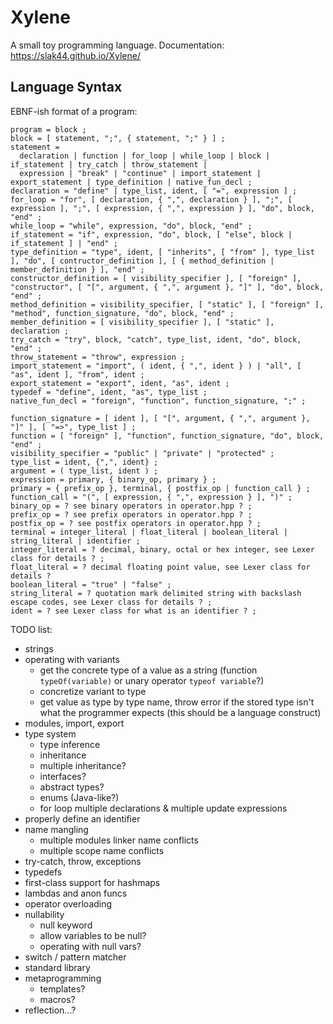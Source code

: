 # Xylene

A small toy programming language.
Documentation: https://slak44.github.io/Xylene/

## Language Syntax

EBNF-ish format of a program:
```
program = block ;
block = [ statement, ";", { statement, ";" } ] ;
statement =
  declaration | function | for_loop | while_loop | block | if_statement | try_catch | throw_statement |
  expression | "break" | "continue" | import_statement | export_statement | type_definition | native_fun_decl ;
declaration = "define" | type_list, ident, [ "=", expression ] ;
for_loop = "for", [ declaration, { ",", declaration } ], ";", [ expression ], ";", [ expression, { ",", expression } ], "do", block, "end" ;
while_loop = "while", expression, "do", block, "end" ;
if_statement = "if", expression, "do", block, [ "else", block | if_statement ] | "end" ;
type_definition = "type", ident, [ "inherits", [ "from" ], type_list ], "do", [ contructor_definition ], [ { method_definition | member_definition } ], "end" ;
constructor_definition = [ visibility_specifier ], [ "foreign" ], "constructor", [ "[", argument, { ",", argument }, "]" ], "do", block, "end" ;
method_definition = visibility_specifier, [ "static" ], [ "foreign" ], "method", function_signature, "do", block, "end" ;
member_definition = [ visibility_specifier ], [ "static" ], declaration ;
try_catch = "try", block, "catch", type_list, ident, "do", block, "end" ;
throw_statement = "throw", expression ;
import_statement = "import", ( ident, { ",", ident } ) | "all", [ "as", ident ], "from", ident ;
export_statement = "export", ident, "as", ident ;
typedef = "define", ident, "as", type_list ;
native_fun_decl = "foreign", "function", function_signature, ";" ;

function_signature = [ ident ], [ "[", argument, { ",", argument }, "]" ], [ "=>", type_list ] ;
function = [ "foreign" ], "function", function_signature, "do", block, "end" ;
visibility_specifier = "public" | "private" | "protected" ;
type_list = ident, {",", ident} ;
argument = ( type_list, ident ) ;
expression = primary, { binary_op, primary } ;
primary = { prefix_op }, terminal, { postfix_op | function_call } ;
function_call = "(", [ expression, { ",", expression } ], ")" ;
binary_op = ? see binary operators in operator.hpp ? ;
prefix_op = ? see prefix operators in operator.hpp ? ;
postfix_op = ? see postfix operators in operator.hpp ? ;
terminal = integer_literal | float_literal | boolean_literal | string_literal | identifier ;
integer_literal = ? decimal, binary, octal or hex integer, see Lexer class for details ? ;
float_literal = ? decimal floating point value, see Lexer class for details ?
boolean_literal = "true" | "false" ;
string_literal = ? quotation mark delimited string with backslash escape codes, see Lexer class for details ? ;
ident = ? see Lexer class for what is an identifier ? ;
```
TODO list:
- strings
- operating with variants
  - get the concrete type of a value as a string (function `typeOf(variable)` or unary operator `typeof variable`?)
  - concretize variant to type
  - get value as type by type name, throw error if the stored type isn't what the programmer expects (this should be a language construct)
- modules, import, export
- type system
  - type inference
  - inheritance
  - multiple inheritance?
  - interfaces?
  - abstract types?
  - enums (Java-like?)
  - for loop multiple declarations & multiple update expressions
- properly define an identifier
- name mangling
  - multiple modules linker name conflicts
  - multiple scope name conflicts
- try-catch, throw, exceptions
- typedefs
- first-class support for hashmaps
- lambdas and anon funcs
- operator overloading
- nullability
  - null keyword
  - allow variables to be null?
  - operating with null vars?
- switch / pattern matcher
- standard library
- metaprogramming
  - templates?
  - macros?
- reflection...?
